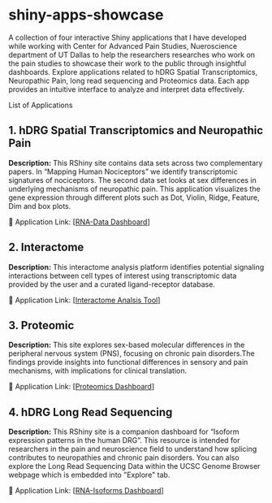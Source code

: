 # shiny-apps-showcase
A collection of four interactive Shiny applications that I have developed while working with Center for Advanced Pain Studies, Nueroscience department of UT Dallas to help the researchers researches who work on the pain studies to showcase their work to the public through insightful dashboards. Explore applications related to hDRG Spatial Transcriptomics, Neuropathic Pain, long read sequencing and Proteomics data. Each app provides an intuitive interface to analyze and interpret data effectively.

List of Applications
## 1. hDRG Spatial Transcriptomics and Neuropathic Pain

**Description:** This RShiny site contains data sets across two complementary papers. In “Mapping Human Nociceptors” we identify transcriptomic signatures of nociceptors. The second data set looks at sex differences in underlying mechanisms of neuropathic pain. This application visualizes the gene expression through different plots such as Dot,  Violin, Ridge, Feature, Dim and box plots.

🔗 Application Link: [[RNA-Data Dashboard](https://sensoryomics.shinyapps.io/RNA-Data/)]

## 2. Interactome

**Description:** This interactome analysis platform identifies potential signaling interactions between cell types of interest using transcriptomic data provided by the user and a curated ligand-receptor database.

🔗 Application Link: [[Interactome Analsis Tool](https://sensoryomics.shinyapps.io/Interactome/)]

## 3. Proteomic

**Description:** This site explores sex-based molecular differences in the peripheral nervous system (PNS), focusing on chronic pain disorders.The findings provide insights into functional differences in sensory and pain mechanisms, with implications for clinical translation.

🔗 Application Link: [[Proteomics Dashboard](https://sensoryomics.shinyapps.io/Proteomics/)]

## 4. hDRG Long Read Sequencing

**Description:** This RShiny site is a companion dashboard for “Isoform expression patterns in the human DRG”. This resource is intended for researchers in the pain and neuroscience field to understand how splicing contributes to neuropathies and chronic pain disorders. You can also explore the Long Read Sequencing Data within the UCSC Genome Browser webpage which is embedded into "Explore" tab.

🔗 Application Link: [[RNA-Isoforms Dashboard](https://sensoryomics.shinyapps.io/RNAIsoforms/)]
